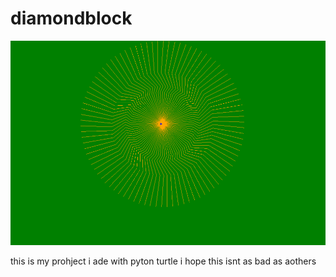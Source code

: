 # diamondblock 

<img src="https://github.com/jbustillo0475/diamondblock/blob/master/PROJECT27.png">
          
<p>
this is my prohject i ade with pyton turtle i hope this isnt as bad as aothers 
</p>
